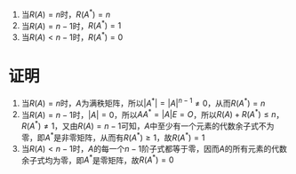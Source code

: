1. 当$R(A)=n$时，$R(A^*)=n$
2. 当$R(A)=n-1$时，$R(A^*)=1$
3. 当$R(A)\lt n-1$时，$R(A^*)=0$

# 证明

1. 当$R(A)=n$时，$A$为满秩矩阵，所以$|A^*|=|A|^{n-1}\ne0$，从而$R(A^*)=n$
2. 当$R(A)=n-1$时，$|A|=0$，所以$AA^*=|A|E=O$，所以$R(A)+R(A^*)\le n$，$R(A^*)\ne1$，又由$R(A)=n-1$可知，$A$中至少有一个元素的代数余子式不为零，即$A^*$是非零矩阵，从而有$R(A^*)\ge1$，故$R(A^*)=1$
3. 当$R(A)\lt n-1$时，$A$的每一个$n-1$阶子式都等于零，因而$A$的所有元素的代数余子式均为零，即$A^*$是零矩阵，故$R(A^*)=0$

